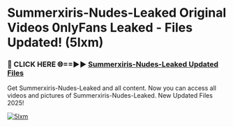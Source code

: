 # Summerxiris-Nudes-Leaked Original Videos 0nlyFans Leaked - Files Updated! (5lxm)

<h3>🔴 CLICK HERE 🌐==►► <a href="https://tinyurl.com/5h6xmrr3" rel="nofollow">Summerxiris-Nudes-Leaked Updated Files</a></h3>

Get Summerxiris-Nudes-Leaked and all content. Now you can access all videos and pictures of Summerxiris-Nudes-Leaked. New Updated Files 2025!

[![5lxm](https://i.imgur.com/KVD873Z.gif)](https://tinyurl.com/5h6xmrr3)
